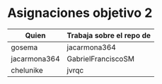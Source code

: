# Asignaciones objetivo 2

| Quien        | Trabaja sobre el repo de |
|--------------|--------------------------|
| gosema       | jacarmona364             |
| jacarmona364 | GabrielFranciscoSM       |
| chelunike    | jvrqc                    |


